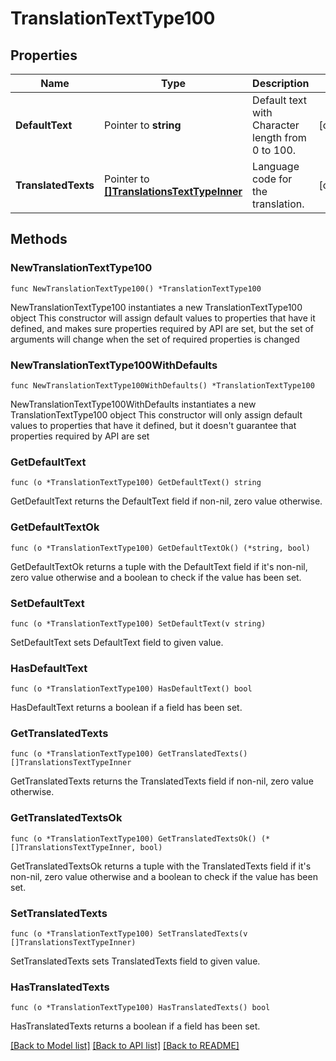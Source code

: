 # TranslationTextType100

## Properties

Name | Type | Description | Notes
------------ | ------------- | ------------- | -------------
**DefaultText** | Pointer to **string** | Default text with Character length from 0 to 100. | [optional] 
**TranslatedTexts** | Pointer to [**[]TranslationsTextTypeInner**](TranslationsTextTypeInner.md) | Language code for the translation. | [optional] 

## Methods

### NewTranslationTextType100

`func NewTranslationTextType100() *TranslationTextType100`

NewTranslationTextType100 instantiates a new TranslationTextType100 object
This constructor will assign default values to properties that have it defined,
and makes sure properties required by API are set, but the set of arguments
will change when the set of required properties is changed

### NewTranslationTextType100WithDefaults

`func NewTranslationTextType100WithDefaults() *TranslationTextType100`

NewTranslationTextType100WithDefaults instantiates a new TranslationTextType100 object
This constructor will only assign default values to properties that have it defined,
but it doesn't guarantee that properties required by API are set

### GetDefaultText

`func (o *TranslationTextType100) GetDefaultText() string`

GetDefaultText returns the DefaultText field if non-nil, zero value otherwise.

### GetDefaultTextOk

`func (o *TranslationTextType100) GetDefaultTextOk() (*string, bool)`

GetDefaultTextOk returns a tuple with the DefaultText field if it's non-nil, zero value otherwise
and a boolean to check if the value has been set.

### SetDefaultText

`func (o *TranslationTextType100) SetDefaultText(v string)`

SetDefaultText sets DefaultText field to given value.

### HasDefaultText

`func (o *TranslationTextType100) HasDefaultText() bool`

HasDefaultText returns a boolean if a field has been set.

### GetTranslatedTexts

`func (o *TranslationTextType100) GetTranslatedTexts() []TranslationsTextTypeInner`

GetTranslatedTexts returns the TranslatedTexts field if non-nil, zero value otherwise.

### GetTranslatedTextsOk

`func (o *TranslationTextType100) GetTranslatedTextsOk() (*[]TranslationsTextTypeInner, bool)`

GetTranslatedTextsOk returns a tuple with the TranslatedTexts field if it's non-nil, zero value otherwise
and a boolean to check if the value has been set.

### SetTranslatedTexts

`func (o *TranslationTextType100) SetTranslatedTexts(v []TranslationsTextTypeInner)`

SetTranslatedTexts sets TranslatedTexts field to given value.

### HasTranslatedTexts

`func (o *TranslationTextType100) HasTranslatedTexts() bool`

HasTranslatedTexts returns a boolean if a field has been set.


[[Back to Model list]](../README.md#documentation-for-models) [[Back to API list]](../README.md#documentation-for-api-endpoints) [[Back to README]](../README.md)


